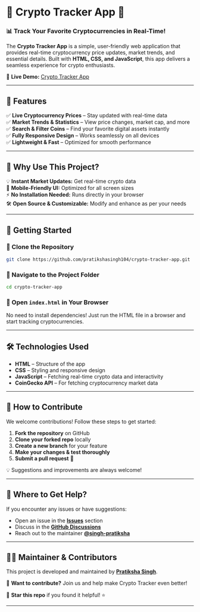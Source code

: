 # 🚀 Crypto Tracker App 🚀 


### 📊 Track Your Favorite Cryptocurrencies in Real-Time!  

The **Crypto Tracker App** is a simple, user-friendly web application that provides real-time cryptocurrency price updates, market trends, and essential details. Built with **HTML, CSS, and JavaScript**, this app delivers a seamless experience for crypto enthusiasts.  

🔗 **Live Demo:** [Crypto Tracker App](https://singh-pratiksha.github.io/crypto-tracker-app/index.html)

---  

## 🌟 Features  

✅ **Live Cryptocurrency Prices** – Stay updated with real-time data  
✅ **Market Trends & Statistics** – View price changes, market cap, and more  
✅ **Search & Filter Coins** – Find your favorite digital assets instantly  
✅ **Fully Responsive Design** – Works seamlessly on all devices  
✅ **Lightweight & Fast** – Optimized for smooth performance  

---

## 📌 Why Use This Project?  

💡 **Instant Market Updates:** Get real-time crypto data  
📱 **Mobile-Friendly UI:** Optimized for all screen sizes  
⚡ **No Installation Needed:** Runs directly in your browser  
🛠️ **Open Source & Customizable:** Modify and enhance as per your needs  

---

## 🚀 Getting Started  

### 🔹 Clone the Repository  
```sh
git clone https://github.com/pratikshasingh104/crypto-tracker-app.git
```

### 🔹 Navigate to the Project Folder  
```sh
cd crypto-tracker-app
```

### 🔹 Open `index.html` in Your Browser  
No need to install dependencies! Just run the HTML file in a browser and start tracking cryptocurrencies.  

---

## 🛠 Technologies Used  

- **HTML** – Structure of the app  
- **CSS** – Styling and responsive design  
- **JavaScript** – Fetching real-time crypto data and interactivity  
- **CoinGecko API** – For fetching cryptocurrency market data  

---

## 🤝 How to Contribute  

We welcome contributions! Follow these steps to get started:  

1. **Fork the repository** on GitHub  
2. **Clone your forked repo** locally  
3. **Create a new branch** for your feature  
4. **Make your changes & test thoroughly**  
5. **Submit a pull request** 🚀  

💡 Suggestions and improvements are always welcome!  

---

## 💬 Where to Get Help?  

If you encounter any issues or have suggestions:  

- Open an issue in the **[Issues](https://github.com/pratikshasingh104/crypto-tracker-app/issues)** section  
- Discuss in the **[GitHub Discussions](https://github.com/pratikshasingh104/crypto-tracker-app/discussions)**  
- Reach out to the maintainer **[@singh-pratiksha](https://github.com/singh-pratiksha)**  

---

## 👨‍💻 Maintainer & Contributors  

This project is developed and maintained by **[Pratiksha Singh](https://github.com/pratikshasingh104)**.  

👥 **Want to contribute?** Join us and help make Crypto Tracker even better!  

🚀 **Star this repo** if you found it helpful! ⭐  

---
